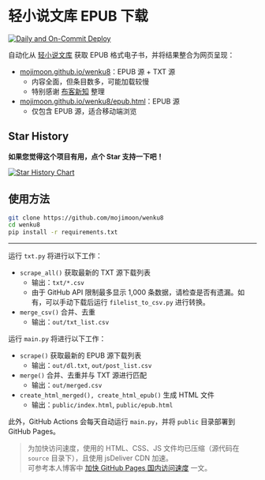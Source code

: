# 轻小说文库 EPUB 下载

[![Daily and On-Commit Deploy](https://github.com/mojimoon/wenku8/actions/workflows/deploy.yml/badge.svg)](https://github.com/mojimoon/wenku8/actions/workflows/deploy.yml)

自动化从 [轻小说文库](https://www.wenku8.net) 获取 EPUB 格式电子书，并将结果整合为网页呈现：

- [mojimoon.github.io/wenku8](https://mojimoon.github.io/wenku8/index.html)：EPUB 源 + TXT 源
    - 内容全面，但条目数多，可能加载较慢
    - 特别感谢 [布客新知](https://github.com/ixinzhi) 整理 
- [mojimoon.github.io/wenku8/epub.html](https://mojimoon.github.io/wenku8/epub.html)：EPUB 源
    - 仅包含 EPUB 源，适合移动端浏览

## Star History

**如果您觉得这个项目有用，点个 Star 支持一下吧！**

[![Star History Chart](https://api.star-history.com/svg?repos=mojimoon/wenku8&type=Date)](https://www.star-history.com/#mojimoon/wenku8&Date)

<!-- <iframe style="width:100%;height:auto;min-width:600px;min-height:400px;" src="https://www.star-history.com/embed?secret=Z2l0aHViX3BhdF8xMUEyRlhSQUkwY1laZENlWjl0cGlhX1JuUTBaQmlnWkNyMkE4WTNndmVOTVZiakJoNkFjY3l4dVNwa0NpaGNOcmE2RkRPU0s3SVdGYlc3bUE1#mojimoon/wenku8&Date" frameBorder="0"></iframe> -->

## 使用方法

```bash
git clone https://github.com/mojimoon/wenku8
cd wenku8
pip install -r requirements.txt
```
---

运行 `txt.py` 将进行以下工作：

- `scrape_all()` 获取最新的 TXT 源下载列表
    - 输出：`txt/*.csv`
    - 由于 GitHub API 限制最多显示 1,000 条数据，请检查是否有遗漏。如有，可以手动下载后运行 `filelist_to_csv.py` 进行转换。
- `merge_csv()` 合并、去重
    - 输出：`out/txt_list.csv`

运行 `main.py` 将进行以下工作：

- `scrape()` 获取最新的 EPUB 源下载列表
    - 输出：`out/dl.txt`, `out/post_list.csv`
- `merge()` 合并、去重并与 TXT 源进行匹配
    - 输出：`out/merged.csv`
- `create_html_merged(), create_html_epub()` 生成 HTML 文件
    - 输出：`public/index.html`, `public/epub.html`

此外，GitHub Actions 会每天自动运行 `main.py`，并将 `public` 目录部署到 GitHub Pages。

> 为加快访问速度，使用的 HTML、CSS、JS 文件均已压缩（源代码在 `source` 目录下），且使用 jsDeliver CDN 加速。  
> 可参考本人博客中 [加快 GitHub Pages 国内访问速度](https://mojimoon.github.io/blog/2025/speedup-github-page/) 一文。
